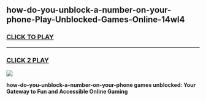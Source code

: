 
## how-do-you-unblock-a-number-on-your-phone-Play-Unblocked-Games-Online-14wl4
<h3>
<a href="https://premium76.site?title=how-do-you-unblock-a-number-on-your-phone&ref=25A">CLICK TO PLAY</a></h3>
<hr>

<h3>
<a href="https://premium76.site?title=how-do-you-unblock-a-number-on-your-phone&ref=25A">CLICK 2 PLAY</a>
  
</h3>

<a href="https://premium76.site?title=how-do-you-unblock-a-number-on-your-phone&ref=25A"><img src="https://clearcache.store/games.png"></a>


**how-do-you-unblock-a-number-on-your-phone games unblocked: Your Gateway to Fun and Accessible Online Gaming**
